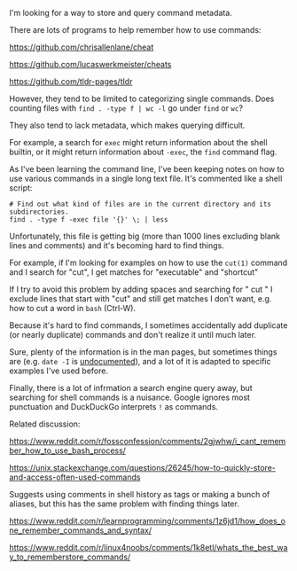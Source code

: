 I'm looking for a way to store and query command metadata.

There are lots of programs to help remember how to use commands:

<https://github.com/chrisallenlane/cheat>

<https://github.com/lucaswerkmeister/cheats>

<https://github.com/tldr-pages/tldr>

However, they tend to be limited to categorizing single commands. Does counting files with `find . -type f | wc -l` go under `find` or `wc`?

They also tend to lack metadata, which makes querying difficult.

For example, a search for `exec` might return information about the shell builtin, or it might return information about `-exec`, the `find` command flag.

As I've been learning the command line, I've been keeping notes on how to use various commands in a single long text file. It's commented like a shell script:

    # Find out what kind of files are in the current directory and its subdirectories.
    find . -type f -exec file '{}' \; | less

Unfortunately, this file is getting big (more than 1000 lines excluding blank lines and comments) and it's becoming hard to find things.

For example, if I'm looking for examples on how to use the `cut(1)` command and I search for "cut", I get matches for "executable" and "shortcut"

If I try to avoid this problem by adding spaces and searching for " cut " I exclude lines that start with "cut" and still get matches I don't want, e.g. how to cut a word in `bash` (Ctrl-W).

Because it's hard to find commands, I sometimes accidentally add duplicate (or nearly duplicate) commands and don't realize it until much later.

Sure, plenty of the information is in the man pages, but sometimes things are (e.g. `date -I` is [undocumented](https://lists.gnu.org/archive/html/bug-coreutils/2006-01/msg00155.html)), and a lot of it is adapted to specific examples I've used before.

Finally, there is a lot of infrmation a search engine query away, but searching for shell commands is a nuisance. Google ignores most punctuation and DuckDuckGo interprets `!` as commands.

Related discussion:

<https://www.reddit.com/r/fossconfession/comments/2gjwhw/i_cant_remember_how_to_use_bash_process/>

<https://unix.stackexchange.com/questions/26245/how-to-quickly-store-and-access-often-used-commands>

Suggests using comments in shell history as tags or making a bunch of aliases, but this has the same problem with finding things later.

<https://www.reddit.com/r/learnprogramming/comments/1z6jd1/how_does_one_remember_commands_and_syntax/>

<https://www.reddit.com/r/linux4noobs/comments/1k8etl/whats_the_best_way_to_rememberstore_commands/>